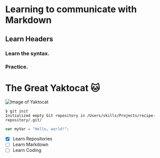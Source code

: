 # Learning to communicate with Markdown
  ## Learn Headers
### Learn the syntax.
### Practice.

# The Great Yaktocat :cat:
![Image of Yaktocat](https://octodex.github.com/images/yaktocat.png)

```
$ git init
Initialized empty Git repository in /Users/skills/Projects/recipe-repository/.git/
```
``` javascript
var myVar = "Hello, world!";
```

- [x] Learn Repositories
- [ ] Learn Markdown
- [ ] Learn Coding
